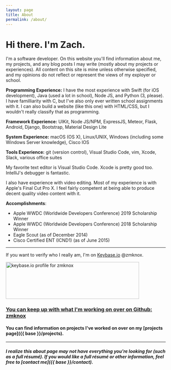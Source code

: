 ```yaml
---
layout: page
title: About
permalink: /about/
---
```


# Hi there. I'm Zach.

I'm a software developer. On this website you'll find information about me,
my projects, and any blog posts I may write (mostly about my projects or experiences).
All content on this site is mine unless otherwise specified, and my opinions do not reflect
or represent the views of my exployer or school.

**Programming Experience:** I have the most experience with Swift (for iOS development),
Java (used a lot in school), Node JS, and Python (3, please).  I have familliarity with C,
but I've also only ever written school assignments with it. I can also build a website (like
this one) with HTML/CSS, but I wouldn't really classify that as programming.

**Framework Experience:** UIKit, Node JS/NPM, ExpressJS, Meteor, Flask, Android, Django, Bootstrap, Material Design Lite

**System Experience:** macOS (OS X), Linux/UNIX, Windows (including some Windows Server knowledge), Cisco IOS

**Tools Experience:** git (version control), Visual Studio Code, vim, Xcode, Slack, various office suites

My favorite text editor is Visual Studio Code. Xcode is pretty good too. IntelliJ's debugger is fantastic.

I also have experience with video editing. Most of my experience is with Apple's Final Cut Pro X.
I feel fairly competent at being able to produce decent quality video content with it.

**Accomplishments**:
-   Apple WWDC (Worldwide Developers Conference) 2019 Scholarship Winner
-   Apple WWDC (Worldwide Developers Conference) 2018 Scholarship Winner
-   Eagle Scout (as of December 2014)
-   Cisco Certified ENT (ICND1) (as of June 2015)

---------------------------

If you want to verify who I really am, I'm on [Keybase.io](https://keybase.io/) @zmknox.

<a href="https://keybase.io/zmknox"><img src="https://keybase.onlineth.com/zmknox.png?theme=dark" width="420" height="116" alt="keybase.io profile for zmknox"></a>

### [You can keep up with what I'm working on over on Github: <i class="fab fa-github"></i> zmknox](https://github.com/zmknox)

#### You can find information on projects I've worked on over on my [projects page]({{ base }}/projects).

---------------------------

##### I realize this about page may not have everything you're looking for (such as a full résumé). If you would like a full résumé or other information, feel free to [contact me]({{ base }}/contact).

